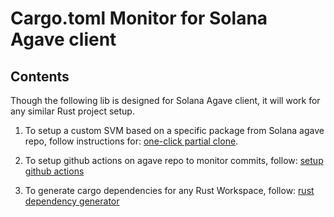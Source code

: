 # Cargo.toml Monitor for Solana Agave client

## Contents

Though the following lib is designed for Solana Agave client, it will work for any similar Rust project setup.

1. To setup a custom SVM based on a specific package from Solana agave repo, follow instructions for: [one-click partial clone](https://github.com/farawaystar/agave-monitor/blob/master/readme_setup_custom_svm.md).

2. To setup github actions on agave repo to monitor commits, follow: [setup github actions](https://github.com/farawaystar/agave-monitor/blob/master/readme_github_actions.md)

3. To generate cargo dependencies for any Rust Workspace, follow: [rust dependency generator](https://github.com/farawaystar/agave-monitor/blob/master/readme_rust_dependency_generator.md)